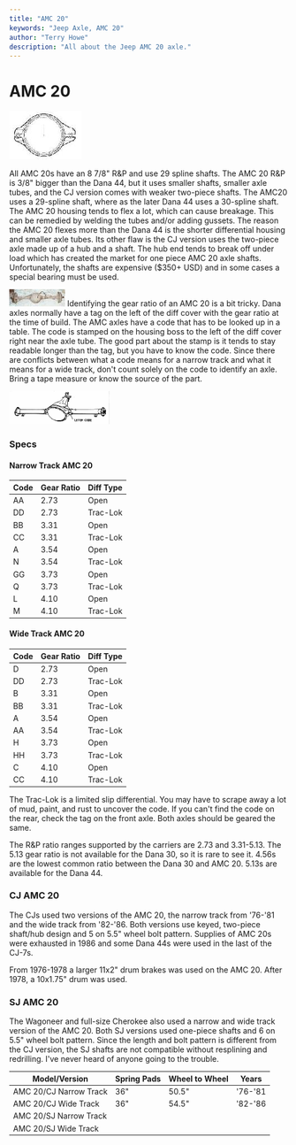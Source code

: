 ```yaml
---
title: "AMC 20"
keywords: "Jeep Axle, AMC 20"
author: "Terry Howe"
description: "All about the Jeep AMC 20 axle."
---
```

# AMC 20

[![AMC 20 diff cover](../../img/axle/bwa20_.jpg)](../../img/axle/bwa20.jpg)

All AMC 20s have an 8 7/8" R&P and use 29 spline shafts. The AMC 20 R&P is 3/8" bigger than the Dana 44, but it uses smaller shafts, smaller axle tubes, and the CJ version comes with weaker two-piece shafts. The AMC20 uses a 29-spline shaft, where as the later Dana 44 uses a 30-spline shaft. The AMC 20 housing tends to flex a lot, which can cause breakage. This can be remedied by welding the tubes and/or adding gussets. The reason the AMC 20 flexes more than the Dana 44 is the shorter differential housing and smaller axle tubes. Its other flaw is the CJ version uses the two-piece axle made up of a hub and a shaft. The hub end tends to break off under load which has created the market for one piece AMC 20 axle shafts. Unfortunately, the shafts are expensive ($350+ USD) and in some cases a special bearing must be used.

[![AMC 20 rear axle](../../img/axle/amc20_.jpg)](../../img/axle/amc20.jpg) Identifying the gear ratio of an AMC 20 is a bit tricky. Dana axles normally have a tag on the left of the diff cover with the gear ratio at the time of build. The AMC axles have a code that has to be looked up in a table. The code is stamped on the housing boss to the left of the diff cover right near the axle tube. The good part about the stamp is it tends to stay readable longer than the tag, but you have to know the code. Since there are conflicts between what a code means for a narrow track and what it means for a wide track, don't count solely on the code to identify an axle. Bring a tape measure or know the source of the part.

[![amc cover](../../img/axle/amc20co_.gif)](../../img/axle/amc20co.gif)

### Specs

#### Narrow Track AMC 20

| Code | Gear Ratio | Diff Type |
|------|------------|-----------|
| AA   | 2.73       | Open      |
| DD   | 2.73       | Trac-Lok  |
| BB   | 3.31       | Open      |
| CC   | 3.31       | Trac-Lok  |
| A    | 3.54       | Open      |
| N    | 3.54       | Trac-Lok  |
| GG   | 3.73       | Open      |
| Q    | 3.73       | Trac-Lok  |
| L    | 4.10       | Open      |
| M    | 4.10       | Trac-Lok  |

#### Wide Track AMC 20

| Code | Gear Ratio | Diff Type |
|------|------------|-----------|
| D    | 2.73       | Open      |
| DD   | 2.73       | Trac-Lok  |
| B    | 3.31       | Open      |
| BB   | 3.31       | Trac-Lok  |
| A    | 3.54       | Open      |
| AA   | 3.54       | Trac-Lok  |
| H    | 3.73       | Open      |
| HH   | 3.73       | Trac-Lok  |
| C    | 4.10       | Open      |
| CC   | 4.10       | Trac-Lok  |

The Trac-Lok is a limited slip differential. You may have to scrape away a lot of mud, paint, and rust to uncover the code. If you can't find the code on the rear, check the tag on the front axle. Both axles should be geared the same.

The R&P ratio ranges supported by the carriers are 2.73 and 3.31-5.13. The 5.13 gear ratio is not available for the Dana 30, so it is rare to see it. 4.56s are the lowest common ratio between the Dana 30 and AMC 20. 5.13s are available for the Dana 44.

### CJ AMC 20

The CJs used two versions of the AMC 20, the narrow track from '76-'81 and the wide track from '82-'86. Both versions use keyed, two-piece shaft/hub design and 5 on 5.5" wheel bolt pattern. Supplies of AMC 20s were exhausted in 1986 and some Dana 44s were used in the last of the CJ-7s.

From 1976-1978 a larger 11x2" drum brakes was used on the AMC 20. After 1978, a 10x1.75" drum was used.

### SJ AMC 20

The Wagoneer and full-size Cherokee also used a narrow and wide track version of the AMC 20. Both SJ versions used one-piece shafts and 6 on 5.5" wheel bolt pattern. Since the length and bolt pattern is different from the CJ version, the SJ shafts are not compatible without resplining and redrilling. I've never heard of anyone going to the trouble.

| Model/Version          | Spring Pads | Wheel to Wheel | Years   |
|------------------------|-------------|----------------|---------|
| AMC 20/CJ Narrow Track | 36"         | 50.5"          | '76-'81 |
| AMC 20/CJ Wide Track   | 36"         | 54.5"          | '82-'86 |
| AMC 20/SJ Narrow Track |             |                |         |
| AMC 20/SJ Wide Track   |             |                |         |